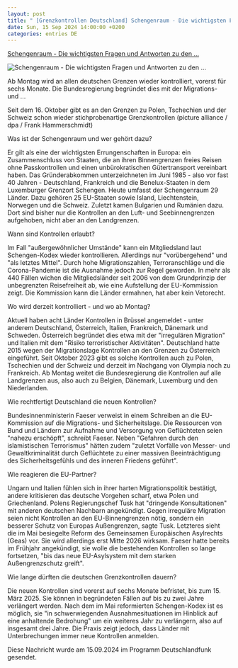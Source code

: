 ```yaml
---
layout: post
title: " [Grenzkontrollen Deutschland] Schengenraum - Die wichtigsten Fragen und Antworten zu den ..."
date: Sun, 15 Sep 2024 14:00:00 +0200
categories: entries DE
---
```

[Schengenraum - Die wichtigsten Fragen und Antworten zu den ...](https://www.deutschlandfunk.de/die-wichtigsten-fragen-und-antworten-zu-den-deutschen-grenzkontrollen-100.html)

![Schengenraum - Die wichtigsten Fragen und Antworten zu den ...](https://bilder.deutschlandfunk.de/73/fd/16/d3/73fd16d3-93cb-461f-9505-53e3a95215f8/grenzkontrolle-polen-schleuser-illegale-migration-100-1920x1080.jpg)

Ab Montag wird an allen deutschen Grenzen wieder kontrolliert, vorerst für sechs Monate. Die Bundesregierung begründet dies mit der Migrations- und ...

Seit dem 16. Oktober gibt es an den Grenzen zu Polen, Tschechien und der Schweiz schon wieder stichprobenartige Grenzkontrollen (picture alliance / dpa / Frank Hammerschmidt)

Was ist der Schengenraum und wer gehört dazu?

Er gilt als eine der wichtigsten Errungenschaften in Europa: ein Zusammenschluss von Staaten, die an ihren Binnengrenzen freies Reisen ohne Passkontrollen und einen unbürokratischen Gütertransport vereinbart haben. Das Gründerabkommen unterzeichneten im Juni 1985 - also vor fast 40 Jahren - Deutschland, Frankreich und die Benelux-Staaten in dem Luxemburger Grenzort Schengen. Heute umfasst der Schengenraum 29 Länder. Dazu gehören 25 EU-Staaten sowie Island, Liechtenstein, Norwegen und die Schweiz. Zuletzt kamen Bulgarien und Rumänien dazu. Dort sind bisher nur die Kontrollen an den Luft- und Seebinnengrenzen aufgehoben, nicht aber an den Landgrenzen.

Wann sind Kontrollen erlaubt?

Im Fall "außergewöhnlicher Umstände" kann ein Mitgliedsland laut Schengen-Kodex wieder kontrollieren. Allerdings nur "vorübergehend" und "als letztes Mittel". Durch hohe Migrationszahlen, Terroranschläge und die Corona-Pandemie ist die Ausnahme jedoch zur Regel geworden. In mehr als 440 Fällen wichen die Mitgliedsländer seit 2006 von dem Grundprinzip der unbegrenzten Reisefreiheit ab, wie eine Aufstellung der EU-Kommission zeigt. Die Kommission kann die Länder ermahnen, hat aber kein Vetorecht.

Wo wird derzeit kontrolliert - und wo ab Montag?

Aktuell haben acht Länder Kontrollen in Brüssel angemeldet - unter anderem Deutschland, Österreich, Italien, Frankreich, Dänemark und Schweden. Österreich begründet dies etwa mit der "irregulären Migration" und Italien mit dem "Risiko terroristischer Aktivitäten". Deutschland hatte 2015 wegen der Migrationslage Kontrollen an den Grenzen zu Österreich eingeführt. Seit Oktober 2023 gibt es solche Kontrollen auch zu Polen, Tschechien und der Schweiz und derzeit im Nachgang von Olympia noch zu Frankreich. Ab Montag weitet die Bundesregierung die Kontrollen auf alle Landgrenzen aus, also auch zu Belgien, Dänemark, Luxemburg und den Niederlanden.

Wie rechtfertigt Deutschland die neuen Kontrollen?

Bundesinnenministerin Faeser verweist in einem Schreiben an die EU-Kommission auf die Migrations- und Sicherheitslage. Die Ressourcen von Bund und Ländern zur Aufnahme und Versorgung von Geflüchteten seien "nahezu erschöpft", schreibt Faeser. Neben "Gefahren durch den islamistischen Terrorismus" hätten zudem "zuletzt Vorfälle von Messer- und Gewaltkriminalität durch Geflüchtete zu einer massiven Beeinträchtigung des Sicherheitsgefühls und des inneren Friedens geführt".

Wie reagieren die EU-Partner?

Ungarn und Italien fühlen sich in ihrer harten Migrationspolitik bestätigt, andere kritisieren das deutsche Vorgehen scharf, etwa Polen und Griechenland. Polens Regierungschef Tusk hat "dringende Konsultationen" mit anderen deutschen Nachbarn angekündigt. Gegen irreguläre Migration seien nicht Kontrollen an den EU-Binnengrenzen nötig, sondern ein besserer Schutz von Europas Außengrenzen, sagte Tusk. Letzteres sieht die im Mai besiegelte Reform des Gemeinsamen Europäischen Asylrechts (Geas) vor. Sie wird allerdings erst Mitte 2026 wirksam. Faeser hatte bereits im Frühjahr angekündigt, sie wolle die bestehenden Kontrollen so lange fortsetzen, "bis das neue EU-Asylsystem mit dem starken Außengrenzschutz greift".

Wie lange dürften die deutschen Grenzkontrollen dauern?

Die neuen Kontrollen sind vorerst auf sechs Monate befristet, bis zum 15. März 2025. Sie können in begründeten Fällen auf bis zu zwei Jahre verlängert werden. Nach dem im Mai reformierten Schengen-Kodex ist es möglich, sie "in schwerwiegenden Ausnahmesituationen im Hinblick auf eine anhaltende Bedrohung" um ein weiteres Jahr zu verlängern, also auf insgesamt drei Jahre. Die Praxis zeigt jedoch, dass Länder mit Unterbrechungen immer neue Kontrollen anmelden.

Diese Nachricht wurde am 15.09.2024 im Programm Deutschlandfunk gesendet.

